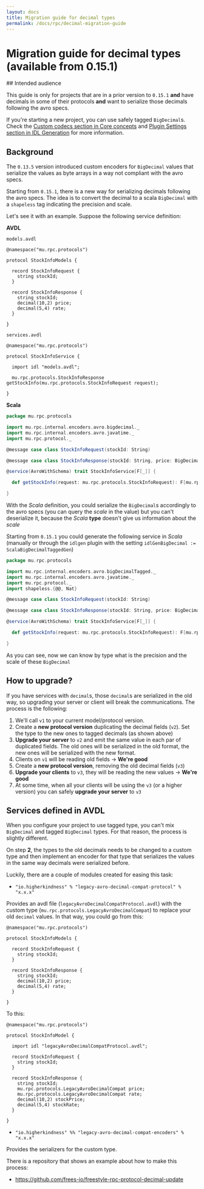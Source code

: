 ```yaml
---
layout: docs
title: Migration guide for decimal types
permalink: /docs/rpc/decimal-migration-guide
---
```


# Migration guide for decimal types (available from 0.15.1)

## Intended audience

This guide is only for projects that are in a prior version to `0.15.1` **and** have decimals in some of their protocols **and** want to serialize those decimals following the avro specs.

If you're starting a new project, you can use safely tagged `BigDecimal`s. Check the [Custom codecs section in Core concepts](/docs/rpc/core-concepts#custom-codecs) and [Plugin Settings section in IDL Generation](/docs/rpc/idl-generation#plugin-settings) for more information.

## Background

The `0.13.5` version introduced custom encoders for `BigDecimal` values that serialize the values as byte arrays in a way not compliant with the avro specs.

Starting from `0.15.1`, there is a new way for serializing decimals following the avro specs. The idea is to convert the decimal to a scala `BigDecimal` with a `shapeless` tag indicating the precision and scale.

Let's see it with an example. Suppose the following service definition:

**AVDL**

`models.avdl`

```avdl
@namespace("mu.rpc.protocols")

protocol StockInfoModels {

  record StockInfoRequest {
    string stockId;
  }

  record StockInfoResponse {
    string stockId;
    decimal(10,2) price;
    decimal(5,4) rate;
  }

}
```

`services.avdl`

```avdl
@namespace("mu.rpc.protocols")

protocol StockInfoService {

  import idl "models.avdl";
  
  mu.rpc.protocols.StockInfoResponse getStockInfo(mu.rpc.protocols.StockInfoRequest request);

}
```

**Scala**
```scala
package mu.rpc.protocols

import mu.rpc.internal.encoders.avro.bigdecimal._
import mu.rpc.internal.encoders.avro.javatime._
import mu.rpc.protocol._

@message case class StockInfoRequest(stockId: String)

@message case class StockInfoResponse(stockId: String, price: BigDecimal, rate: BigDecimal)

@service(AvroWithSchema) trait StockInfoService[F[_]] {

  def getStockInfo(request: mu.rpc.protocols.StockInfoRequest): F[mu.rpc.protocols.StockInfoResponse]

}
```

With the *Scala* definition, you could serialize the `BigDecimal`s accordingly to the avro specs (you can query the *scale* in the value) but you can't deserialize it, because the *Scala* **type** doesn't give us information about the *scale*

Starting from `0.15.1` you could generate the following service in *Scala* (manually or through the `idlgen` plugin with the setting `idlGenBigDecimal := ScalaBigDecimalTaggedGen`)

```scala
package mu.rpc.protocols

import mu.rpc.internal.encoders.avro.bigDecimalTagged._
import mu.rpc.internal.encoders.avro.javatime._
import mu.rpc.protocol._
import shapeless.{@@, Nat}

@message case class StockInfoRequest(stockId: String)

@message case class StockInfoResponse(stockId: String, price: BigDecimal @@ (Nat._10, Nat._2), rate: BigDecimal @@ (Nat._5, Nat._4))

@service(AvroWithSchema) trait StockInfoService[F[_]] {

  def getStockInfo(request: mu.rpc.protocols.StockInfoRequest): F[mu.rpc.protocols.StockInfoResponse]

}
```
 
As you can see, now we can know by type what is the precision and the scale of these `BigDecimal`
 
## How to upgrade?
 
If you have services with `decimal`s, those `decimal`s are serialized in the old way, so upgrading your server or client will break the communications. The process is the following:

1. We'll call `v1` to your current model/protocol version. 
2. Create a **new protocol version** duplicating the decimal fields (`v2`). Set the type to the new ones to tagged decimals (as shown above)
3. **Upgrade your server** to `v2` and emit the same value in each par of duplicated fields. The old ones will be serialized in the old format, the new ones will be serialized with the new format.
4. Clients on `v1` will be reading old fields -> **We're good**
5. Create a **new protocol version**, removing the old decimal fields (`v3`)
6. **Upgrade your clients** to `v3`, they will be reading the new values -> **We're good**
7. At some time, when all your clients will be using the `v3` (or a higher version) you can safely **upgrade your server** to `v3`

## Services defined in AVDL

When you configure your project to use tagged type, you can't mix `BigDecimal` and tagged `BigDecimal` types. For that reason, the process is slightly different.

On step **2**, the types to the old decimals needs to be changed to a custom type and then implement an encoder for that type that serializes the values in the same way decimals were serialized before.

Luckily, there are a couple of modules created for easing this task:

* `"io.higherkindness" % "legacy-avro-decimal-compat-protocol" % "x.x.x"`

Provides an avdl file (`legacyAvroDecimalCompatProtocol.avdl`) with the custom type (`mu.rpc.protocols.LegacyAvroDecimalCompat`) to replace your old `decimal` values. In that way, you could go from this:

```avdl
@namespace("mu.rpc.protocols")

protocol StockInfoModels {

  record StockInfoRequest {
    string stockId;
  }

  record StockInfoResponse {
    string stockId;
    decimal(10,2) price;
    decimal(5,4) rate;
  }

}
```

To this:

```avdl
@namespace("mu.rpc.protocols")

protocol StockInfoModel {

  import idl "legacyAvroDecimalCompatProtocol.avdl";

  record StockInfoRequest {
    string stockId;
  }

  record StockInfoResponse {
    string stockId;
    mu.rpc.protocols.LegacyAvroDecimalCompat price;
    mu.rpc.protocols.LegacyAvroDecimalCompat rate;
    decimal(10,2) stockPrice;
    decimal(5,4) stockRate;
  }

}
```

* `"io.higherkindness" %% "legacy-avro-decimal-compat-encoders" % "x.x.x"`

Provides the serializers for the custom type.

There is a repository that shows an example about how to make this process:
* https://github.com/frees-io/freestyle-rpc-protocol-decimal-update